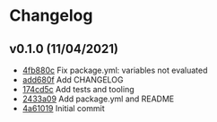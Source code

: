 # Changelog

## v0.1.0 (11/04/2021)

- [4fb880c](https://github.com/iiiw/espanso-package-licenses/commit/4fb880c3e8fe7d81d01d54cf044ac40080b64431) Fix package.yml: variables not evaluated
- [add680f](https://github.com/iiiw/espanso-package-licenses/commit/add680f82eef0ea35d2a11757916740ad82c5d8d) Add CHANGELOG
- [174cd5c](https://github.com/iiiw/espanso-package-licenses/commit/174cd5c3d007f931e1a819884f9b8942584c86cb) Add tests and tooling
- [2433a09](https://github.com/iiiw/espanso-package-licenses/commit/2433a09c6d03dcf82150d0a1e1d1874b58713c07) Add package.yml and README
- [4a61019](https://github.com/iiiw/espanso-package-licenses/commit/4a61019038e90b3699fd386787c93491f1a60da3) Initial commit
